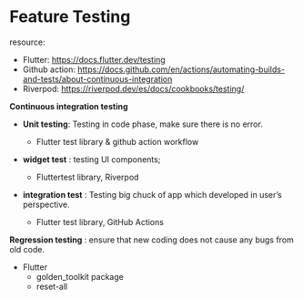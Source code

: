 # Feature Testing

resource: 
- Flutter: https://docs.flutter.dev/testing
- Github action: https://docs.github.com/en/actions/automating-builds-and-tests/about-continuous-integration
- Riverpod: https://riverpod.dev/es/docs/cookbooks/testing/

**Continuous integration testing**

- **Unit testing**: Testing in code phase, make sure there is no error. 
  - Flutter test library & github action workflow

- **widget test** :  testing UI components; 
  - Fluttertest library, Riverpod
  
- **integration test** : Testing big chuck of app which developed in user’s perspective.
  - Flutter test library, GitHub Actions

**Regression testing** : ensure that new coding does not cause any bugs from old code.
  - Flutter
    - golden_toolkit package
    - reset-all
